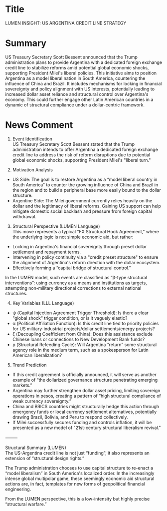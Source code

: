 # Title
LUMEN INSIGHT: US ARGENTINA CREDIT LINE STRATEGY

# Summary
US Treasury Secretary Scott Bessent announced that the Trump administration plans to provide Argentina with a dedicated foreign exchange credit line to stabilize reforms amid potential global economic shocks, supporting President Milei's liberal policies. This initiative aims to position Argentina as a model liberal nation in South America, countering the influence of China and Brazil. It includes mechanisms for locking in financial sovereignty and policy alignment with US interests, potentially leading to increased dollar asset reliance and structural control over Argentina's economy. This could further engage other Latin American countries in a dynamic of structural compliance under a dollar-centric framework.

# News Comment
1. Event Identification  
US Treasury Secretary Scott Bessent stated that the Trump administration intends to offer Argentina a dedicated foreign exchange credit line to address the risk of reform disruptions due to potential global economic shocks, supporting President Milei's "liberal turn."

2. Motivation Analysis  
- US Side: The goal is to restore Argentina as a “model liberal country in South America” to counter the growing influence of China and Brazil in the region and to build a peripheral base more easily bound to the dollar structure.  
- Argentine Side: The Milei government currently relies heavily on the dollar and the legitimacy of liberal reforms. Gaining US support can help mitigate domestic social backlash and pressure from foreign capital withdrawal.

3. Structural Perspective (LUMEN Language)  
This move represents a typical "FX Structural Hook Agreement," where the underlying logic is not simple economic aid, but rather:  
- Locking in Argentina's financial sovereignty through preset dollar settlement and repayment terms.  
- Intervening in policy continuity via a "credit preset structure" to ensure the alignment of Argentina's reform direction with the dollar ecosystem.  
- Effectively forming a “capital bridge of structural control."  

In the LUMEN model, such events are classified as “β-type structural interventions”: using currency as a means and institutions as targets, attempting non-military directional corrections to external national structures. 

4. Key Variables (LLL Language)  
- ψ (Capital Injection Agreement Trigger Threshold): Is there a clear "global shock" trigger condition, or is it vaguely elastic?  
- α (Political Affiliation Function): Is this credit line tied to priority policies for US military-industrial projects/dollar settlements/energy projects?  
- ζ (Decoupling Coefficient from China): Does this assistance exclude Chinese loans or connections to New Development Bank funds?  
- ρ (Structural Refeeding Cycle): Will Argentina “return” some structural agency role in the medium term, such as a spokesperson for Latin American liberalization?  

5. Trend Prediction  
- If this credit agreement is officially announced, it will serve as another example of “the dollarized governance structure penetrating emerging markets.”  
- Argentina may further strengthen dollar asset pricing, limiting sovereign operations in pesos, creating a pattern of “high structural compliance of weak currency sovereignty.”  
- China and BRICS countries might structurally hedge this action through emergency funds or local currency settlement alternatives, potentially drawing Brazil, Bolivia, and Peru to respond collectively.  
- If Milei successfully secures funding and controls inflation, it will be presented as a new model of "21st-century structural liberalism revival."

⸻

Structural Summary (LUMEN)  
The US-Argentina credit line is not just “funding”; it also represents an extension of “structural design rights.” 

The Trump administration chooses to use capital structure to re-enact a “model liberalism” in South America's localized order. In the increasingly intense global multipolar game, these seemingly economic aid structural actions are, in fact, templates for new forms of geopolitical financial engineering. 

From the LUMEN perspective, this is a low-intensity but highly precise “structural warfare.”
